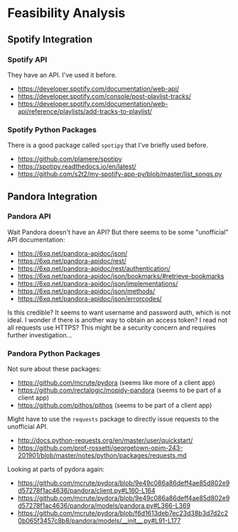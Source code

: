 # Feasibility Analysis

## Spotify Integration

### Spotify API

They have an API. I've used it before.

  + https://developer.spotify.com/documentation/web-api/
  + https://developer.spotify.com/console/post-playlist-tracks/
  + https://developer.spotify.com/documentation/web-api/reference/playlists/add-tracks-to-playlist/

### Spotify Python Packages

There is a good package called `spotipy` that I've briefly used before.

  + https://github.com/plamere/spotipy
  + https://spotipy.readthedocs.io/en/latest/
  + https://github.com/s2t2/my-spotify-app-py/blob/master/list_songs.py

## Pandora Integration

### Pandora API

Wait Pandora doesn't have an API? But there seems to be some "unofficial" API documentation:

  + https://6xq.net/pandora-apidoc/json/
  + https://6xq.net/pandora-apidoc/rest/
  + https://6xq.net/pandora-apidoc/rest/authentication/
  + https://6xq.net/pandora-apidoc/json/bookmarks/#retrieve-bookmarks
  + https://6xq.net/pandora-apidoc/json/implementations/
  + https://6xq.net/pandora-apidoc/json/methods/
  + https://6xq.net/pandora-apidoc/json/errorcodes/

Is this credible? It seems to want username and password auth, which is not ideal. I wonder if there is another way to obtain an access token? I read not all requests use HTTPS? This might be a security concern and requires further investigation...

### Pandora Python Packages

Not sure about these packages:

  + https://github.com/mcrute/pydora (seems like more of a client app)
  + https://github.com/rectalogic/mopidy-pandora (seems to be part of a client app)
  + https://github.com/pithos/pithos (seems to be part of a client app)

Might have to use the `requests` package to directly issue requests to the unofficial API.

  + http://docs.python-requests.org/en/master/user/quickstart/
  + https://github.com/prof-rossetti/georgetown-opim-243-201901/blob/master/notes/python/packages/requests.md

Looking at parts of pydora again:

  + https://github.com/mcrute/pydora/blob/9e49c086a86deff4ae85d802e9d57278f1ac4636/pandora/client.py#L160-L164
  + https://github.com/mcrute/pydora/blob/9e49c086a86deff4ae85d802e9d57278f1ac4636/pandora/models/pandora.py#L366-L369
  + https://github.com/mcrute/pydora/blob/f6d1613deb7ec23d38b3d7d2c20b065f3457c8b8/pandora/models/__init__.py#L91-L177
